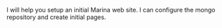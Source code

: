 I will help you setup an initial Marina web site. I can configure the mongo repository and create initial pages.